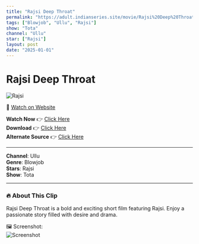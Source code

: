 ```yaml
---
title: "Rajsi Deep Throat"
permalink: "https://adult.indianseries.site/movie/Rajsi%20Deep%20Throat"
tags: ["Blowjob", "Ullu", "Rajsi"]
show: "Tota"
channel: "Ullu"
star: ["Rajsi"]
layout: post
date: "2025-01-01"
---
```


# Rajsi Deep Throat

![Rajsi](https://shorts.desisins.com/wp-content/uploads/2024/09/Raji-Deep-Throat-n-Fk-DesiSins.com_.jpg)

🔗 [Watch on Website](https://adult.indianseries.site/movie/Rajsi%20Deep%20Throat)

**Watch Now** 👉 [Click Here](https://adult.indianseries.site/movie/Rajsi%20Deep%20Throat)  
**Download** 👉 [Click Here](https://adult.indianseries.site/movie/Rajsi%20Deep%20Throat)  
**Alternate Source** 👉 [Click Here](https://adult.indianseries.site/movie/Rajsi%20Deep%20Throat)

---

**Channel**: Ullu  
**Genre**: Blowjob  
**Stars**: Rajsi  
**Show**: Tota

---

### 🔥 About This Clip

Rajsi Deep Throat is a bold and exciting short film featuring Rajsi. Enjoy a passionate story filled with desire and drama.
 
🖼️ Screenshot:  
![Screenshot](https://shorts.desisins.com/wp-content/uploads/2024/09/Raji-Deep-Throat-n-Fk-DesiSins.com_.jpg)
